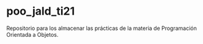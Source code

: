# poo_jald_ti21
Repositorio para los almacenar las prácticas de la materia de Programación Orientada a Objetos.
